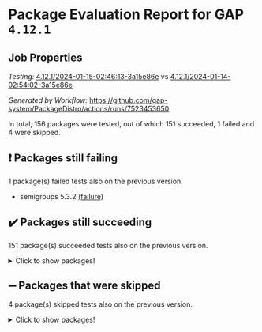 # Package Evaluation Report for GAP `4.12.1`

## Job Properties

*Testing:* [4.12.1/2024-01-15-02:46:13-3a15e86e](https://github.com/gap-system/PackageDistro/blob/data/reports/4.12.1/2024-01-15-02:46:13-3a15e86e) vs [4.12.1/2024-01-14-02:54:02-3a15e86e](https://github.com/gap-system/PackageDistro/blob/data/reports/4.12.1/2024-01-14-02:54:02-3a15e86e)

*Generated by Workflow:* https://github.com/gap-system/PackageDistro/actions/runs/7523453650

In total, 156 packages were tested, out of which 151 succeeded, 1 failed and 4 were skipped.

## :exclamation: Packages still failing

1 package(s) failed tests also on the previous version.
- semigroups 5.3.2 [(failure)](https://github.com/gap-system/PackageDistro/actions/runs/7523453650/job/20477199773)

## :heavy_check_mark: Packages still succeeding

151 package(s) succeeded tests also on the previous version.
<details><summary>Click to show packages!</summary>

- 4ti2interface 2023.02-04 [(success)](https://github.com/gap-system/PackageDistro/actions/runs/7523453650/job/20477182392)
- ace 5.6.2 [(success)](https://github.com/gap-system/PackageDistro/actions/runs/7523453650/job/20477182566)
- aclib 1.3.2 [(success)](https://github.com/gap-system/PackageDistro/actions/runs/7523453650/job/20477182685)
- agt 0.3.1 [(success)](https://github.com/gap-system/PackageDistro/actions/runs/7523453650/job/20477182809)
- alnuth 3.2.1 [(success)](https://github.com/gap-system/PackageDistro/actions/runs/7523453650/job/20477182957)
- anupq 3.3.0 [(success)](https://github.com/gap-system/PackageDistro/actions/runs/7523453650/job/20477183097)
- atlasrep 2.1.8 [(success)](https://github.com/gap-system/PackageDistro/actions/runs/7523453650/job/20477183236)
- autodoc 2023.06.19 [(success)](https://github.com/gap-system/PackageDistro/actions/runs/7523453650/job/20477184698)
- automata 1.15 [(success)](https://github.com/gap-system/PackageDistro/actions/runs/7523453650/job/20477184946)
- automgrp 1.3.2 [(success)](https://github.com/gap-system/PackageDistro/actions/runs/7523453650/job/20477185145)
- autpgrp 1.11 [(success)](https://github.com/gap-system/PackageDistro/actions/runs/7523453650/job/20477185363)
- cap 2024.01-03 [(success)](https://github.com/gap-system/PackageDistro/actions/runs/7523453650/job/20477185892)
- caratinterface 2.3.6 [(success)](https://github.com/gap-system/PackageDistro/actions/runs/7523453650/job/20477186429)
- cddinterface 2022.11.01 [(success)](https://github.com/gap-system/PackageDistro/actions/runs/7523453650/job/20477186792)
- circle 1.6.6 [(success)](https://github.com/gap-system/PackageDistro/actions/runs/7523453650/job/20477186915)
- classicpres 1.22 [(success)](https://github.com/gap-system/PackageDistro/actions/runs/7523453650/job/20477187041)
- cohomolo 1.6.11 [(success)](https://github.com/gap-system/PackageDistro/actions/runs/7523453650/job/20477187176)
- congruence 1.2.5 [(success)](https://github.com/gap-system/PackageDistro/actions/runs/7523453650/job/20477187310)
- corelg 1.56 [(success)](https://github.com/gap-system/PackageDistro/actions/runs/7523453650/job/20477187471)
- crime 1.6 [(success)](https://github.com/gap-system/PackageDistro/actions/runs/7523453650/job/20477187609)
- crisp 1.4.6 [(success)](https://github.com/gap-system/PackageDistro/actions/runs/7523453650/job/20477187744)
- crypting 0.10.4 [(success)](https://github.com/gap-system/PackageDistro/actions/runs/7523453650/job/20477187867)
- cryst 4.1.27 [(success)](https://github.com/gap-system/PackageDistro/actions/runs/7523453650/job/20477188000)
- crystcat 1.1.10 [(success)](https://github.com/gap-system/PackageDistro/actions/runs/7523453650/job/20477188118)
- ctbllib 1.3.7 [(success)](https://github.com/gap-system/PackageDistro/actions/runs/7523453650/job/20477188230)
- cubefree 1.19 [(success)](https://github.com/gap-system/PackageDistro/actions/runs/7523453650/job/20477188367)
- curlinterface 2.3.2 [(success)](https://github.com/gap-system/PackageDistro/actions/runs/7523453650/job/20477188517)
- cvec 2.8.1 [(success)](https://github.com/gap-system/PackageDistro/actions/runs/7523453650/job/20477188655)
- datastructures 0.3.0 [(success)](https://github.com/gap-system/PackageDistro/actions/runs/7523453650/job/20477188799)
- deepthought 1.0.6 [(success)](https://github.com/gap-system/PackageDistro/actions/runs/7523453650/job/20477188948)
- design 1.8 [(success)](https://github.com/gap-system/PackageDistro/actions/runs/7523453650/job/20477189088)
- difsets 2.3.1 [(success)](https://github.com/gap-system/PackageDistro/actions/runs/7523453650/job/20477189217)
- digraphs 1.6.3 [(success)](https://github.com/gap-system/PackageDistro/actions/runs/7523453650/job/20477189370)
- edim 1.3.7 [(success)](https://github.com/gap-system/PackageDistro/actions/runs/7523453650/job/20477189472)
- example 4.3.4 [(success)](https://github.com/gap-system/PackageDistro/actions/runs/7523453650/job/20477189570)
- examplesforhomalg 2023.10-01 [(success)](https://github.com/gap-system/PackageDistro/actions/runs/7523453650/job/20477189696)
- factint 1.6.3 [(success)](https://github.com/gap-system/PackageDistro/actions/runs/7523453650/job/20477189812)
- ferret 1.0.9 [(success)](https://github.com/gap-system/PackageDistro/actions/runs/7523453650/job/20477189936)
- fga 1.5.0 [(success)](https://github.com/gap-system/PackageDistro/actions/runs/7523453650/job/20477190051)
- fining 1.5.6 [(success)](https://github.com/gap-system/PackageDistro/actions/runs/7523453650/job/20477190157)
- float 1.0.4 [(success)](https://github.com/gap-system/PackageDistro/actions/runs/7523453650/job/20477190258)
- format 1.4.3 [(success)](https://github.com/gap-system/PackageDistro/actions/runs/7523453650/job/20477190387)
- forms 1.2.9 [(success)](https://github.com/gap-system/PackageDistro/actions/runs/7523453650/job/20477190508)
- fplsa 1.2.6 [(success)](https://github.com/gap-system/PackageDistro/actions/runs/7523453650/job/20477190599)
- fr 2.4.13 [(success)](https://github.com/gap-system/PackageDistro/actions/runs/7523453650/job/20477190725)
- francy 2.0.3 [(success)](https://github.com/gap-system/PackageDistro/actions/runs/7523453650/job/20477190823)
- fwtree 1.3 [(success)](https://github.com/gap-system/PackageDistro/actions/runs/7523453650/job/20477190955)
- gapdoc 1.6.6 [(success)](https://github.com/gap-system/PackageDistro/actions/runs/7523453650/job/20477191064)
- gauss 2023.02-04 [(success)](https://github.com/gap-system/PackageDistro/actions/runs/7523453650/job/20477191196)
- gaussforhomalg 2023.11-01 [(success)](https://github.com/gap-system/PackageDistro/actions/runs/7523453650/job/20477191310)
- gbnp 1.0.5 [(success)](https://github.com/gap-system/PackageDistro/actions/runs/7523453650/job/20477191406)
- generalizedmorphismsforcap 2023.08-02 [(success)](https://github.com/gap-system/PackageDistro/actions/runs/7523453650/job/20477191530)
- genss 1.6.8 [(success)](https://github.com/gap-system/PackageDistro/actions/runs/7523453650/job/20477191647)
- gradedmodules 2024.01-01 [(success)](https://github.com/gap-system/PackageDistro/actions/runs/7523453650/job/20477191791)
- gradedringforhomalg 2023.08-01 [(success)](https://github.com/gap-system/PackageDistro/actions/runs/7523453650/job/20477191911)
- grape 4.9.0 [(success)](https://github.com/gap-system/PackageDistro/actions/runs/7523453650/job/20477192051)
- groupoids 1.73 [(success)](https://github.com/gap-system/PackageDistro/actions/runs/7523453650/job/20477192172)
- grpconst 2.6.4 [(success)](https://github.com/gap-system/PackageDistro/actions/runs/7523453650/job/20477192285)
- guarana 0.96.3 [(success)](https://github.com/gap-system/PackageDistro/actions/runs/7523453650/job/20477192402)
- guava 3.18 [(success)](https://github.com/gap-system/PackageDistro/actions/runs/7523453650/job/20477192525)
- hap 1.61 [(success)](https://github.com/gap-system/PackageDistro/actions/runs/7523453650/job/20477192665)
- hapcryst 0.1.15 [(success)](https://github.com/gap-system/PackageDistro/actions/runs/7523453650/job/20477192784)
- hecke 1.5.3 [(success)](https://github.com/gap-system/PackageDistro/actions/runs/7523453650/job/20477192906)
- help 3.5 [(success)](https://github.com/gap-system/PackageDistro/actions/runs/7523453650/job/20477193060)
- homalg 2024.01-01 [(success)](https://github.com/gap-system/PackageDistro/actions/runs/7523453650/job/20477193177)
- homalgtocas 2023.11-01 [(success)](https://github.com/gap-system/PackageDistro/actions/runs/7523453650/job/20477193303)
- idrel 2.45 [(success)](https://github.com/gap-system/PackageDistro/actions/runs/7523453650/job/20477193407)
- images 1.3.1 [(success)](https://github.com/gap-system/PackageDistro/actions/runs/7523453650/job/20477193522)
- intpic 0.3.0 [(success)](https://github.com/gap-system/PackageDistro/actions/runs/7523453650/job/20477193645)
- io 4.8.2 [(success)](https://github.com/gap-system/PackageDistro/actions/runs/7523453650/job/20477193771)
- io_forhomalg 2023.02-04 [(success)](https://github.com/gap-system/PackageDistro/actions/runs/7523453650/job/20477193877)
- irredsol 1.4.4 [(success)](https://github.com/gap-system/PackageDistro/actions/runs/7523453650/job/20477193979)
- json 2.1.1 [(success)](https://github.com/gap-system/PackageDistro/actions/runs/7523453650/job/20477194094)
- jupyterkernel 1.5.0 [(success)](https://github.com/gap-system/PackageDistro/actions/runs/7523453650/job/20477194218)
- jupyterviz 1.5.6 [(success)](https://github.com/gap-system/PackageDistro/actions/runs/7523453650/job/20477194324)
- kan 1.36 [(success)](https://github.com/gap-system/PackageDistro/actions/runs/7523453650/job/20477194426)
- kbmag 1.5.11 [(success)](https://github.com/gap-system/PackageDistro/actions/runs/7523453650/job/20477194553)
- laguna 3.9.6 [(success)](https://github.com/gap-system/PackageDistro/actions/runs/7523453650/job/20477194656)
- liealgdb 2.2.1 [(success)](https://github.com/gap-system/PackageDistro/actions/runs/7523453650/job/20477194780)
- liepring 2.8 [(success)](https://github.com/gap-system/PackageDistro/actions/runs/7523453650/job/20477194885)
- liering 2.4.2 [(success)](https://github.com/gap-system/PackageDistro/actions/runs/7523453650/job/20477194986)
- linearalgebraforcap 2024.01-02 [(success)](https://github.com/gap-system/PackageDistro/actions/runs/7523453650/job/20477195086)
- localizeringforhomalg 2023.10-01 [(success)](https://github.com/gap-system/PackageDistro/actions/runs/7523453650/job/20477195186)
- loops 3.4.3 [(success)](https://github.com/gap-system/PackageDistro/actions/runs/7523453650/job/20477195286)
- lpres 1.0.3 [(success)](https://github.com/gap-system/PackageDistro/actions/runs/7523453650/job/20477195402)
- majoranaalgebras 1.5.1 [(success)](https://github.com/gap-system/PackageDistro/actions/runs/7523453650/job/20477195504)
- mapclass 1.4.6 [(success)](https://github.com/gap-system/PackageDistro/actions/runs/7523453650/job/20477195592)
- matgrp 0.70 [(success)](https://github.com/gap-system/PackageDistro/actions/runs/7523453650/job/20477195692)
- matricesforhomalg 2023.11-02 [(success)](https://github.com/gap-system/PackageDistro/actions/runs/7523453650/job/20477195815)
- modisom 2.5.4 [(success)](https://github.com/gap-system/PackageDistro/actions/runs/7523453650/job/20477195946)
- modulepresentationsforcap 2024.01-01 [(success)](https://github.com/gap-system/PackageDistro/actions/runs/7523453650/job/20477196065)
- modules 2024.01-01 [(success)](https://github.com/gap-system/PackageDistro/actions/runs/7523453650/job/20477196179)
- monoidalcategories 2024.01-01 [(success)](https://github.com/gap-system/PackageDistro/actions/runs/7523453650/job/20477196309)
- nconvex 2022.09-01 [(success)](https://github.com/gap-system/PackageDistro/actions/runs/7523453650/job/20477196429)
- nilmat 1.4.2 [(success)](https://github.com/gap-system/PackageDistro/actions/runs/7523453650/job/20477196566)
- nock 1.5 [(success)](https://github.com/gap-system/PackageDistro/actions/runs/7523453650/job/20477196705)
- normalizinterface 1.3.6 [(success)](https://github.com/gap-system/PackageDistro/actions/runs/7523453650/job/20477196846)
- nq 2.5.11 [(success)](https://github.com/gap-system/PackageDistro/actions/runs/7523453650/job/20477196971)
- numericalsgps 1.3.1 [(success)](https://github.com/gap-system/PackageDistro/actions/runs/7523453650/job/20477197073)
- openmath 11.5.3 [(success)](https://github.com/gap-system/PackageDistro/actions/runs/7523453650/job/20477197204)
- orb 4.9.0 [(success)](https://github.com/gap-system/PackageDistro/actions/runs/7523453650/job/20477197333)
- packagemanager 1.4.3 [(success)](https://github.com/gap-system/PackageDistro/actions/runs/7523453650/job/20477197442)
- patternclass 2.4.3 [(success)](https://github.com/gap-system/PackageDistro/actions/runs/7523453650/job/20477197548)
- permut 2.0.5 [(success)](https://github.com/gap-system/PackageDistro/actions/runs/7523453650/job/20477197662)
- polenta 1.3.10 [(success)](https://github.com/gap-system/PackageDistro/actions/runs/7523453650/job/20477197797)
- polymaking 0.8.7 [(success)](https://github.com/gap-system/PackageDistro/actions/runs/7523453650/job/20477197900)
- primgrp 3.4.4 [(success)](https://github.com/gap-system/PackageDistro/actions/runs/7523453650/job/20477198005)
- profiling 2.5.4 [(success)](https://github.com/gap-system/PackageDistro/actions/runs/7523453650/job/20477198131)
- qpa 1.35 [(success)](https://github.com/gap-system/PackageDistro/actions/runs/7523453650/job/20477198245)
- quagroup 1.8.4 [(success)](https://github.com/gap-system/PackageDistro/actions/runs/7523453650/job/20477198375)
- radiroot 2.9 [(success)](https://github.com/gap-system/PackageDistro/actions/runs/7523453650/job/20477198490)
- rcwa 4.7.1 [(success)](https://github.com/gap-system/PackageDistro/actions/runs/7523453650/job/20477198609)
- rds 1.8 [(success)](https://github.com/gap-system/PackageDistro/actions/runs/7523453650/job/20477198715)
- recog 1.4.2 [(success)](https://github.com/gap-system/PackageDistro/actions/runs/7523453650/job/20477198833)
- repndecomp 1.3.0 [(success)](https://github.com/gap-system/PackageDistro/actions/runs/7523453650/job/20477198967)
- repsn 3.1.1 [(success)](https://github.com/gap-system/PackageDistro/actions/runs/7523453650/job/20477199087)
- resclasses 4.7.3 [(success)](https://github.com/gap-system/PackageDistro/actions/runs/7523453650/job/20477199206)
- ringsforhomalg 2023.11-02 [(success)](https://github.com/gap-system/PackageDistro/actions/runs/7523453650/job/20477199360)
- sco 2023.08-01 [(success)](https://github.com/gap-system/PackageDistro/actions/runs/7523453650/job/20477199501)
- scscp 2.4.1 [(success)](https://github.com/gap-system/PackageDistro/actions/runs/7523453650/job/20477199633)
- sglppow 2.3 [(success)](https://github.com/gap-system/PackageDistro/actions/runs/7523453650/job/20477199903)
- sgpviz 0.999.5 [(success)](https://github.com/gap-system/PackageDistro/actions/runs/7523453650/job/20477200017)
- simpcomp 2.1.14 [(success)](https://github.com/gap-system/PackageDistro/actions/runs/7523453650/job/20477200132)
- singular 2023.02.09 [(success)](https://github.com/gap-system/PackageDistro/actions/runs/7523453650/job/20477200250)
- sl2reps 1.1 [(success)](https://github.com/gap-system/PackageDistro/actions/runs/7523453650/job/20477200328)
- sla 1.5.3 [(success)](https://github.com/gap-system/PackageDistro/actions/runs/7523453650/job/20477200430)
- smallgrp 1.5.3 [(success)](https://github.com/gap-system/PackageDistro/actions/runs/7523453650/job/20477200552)
- smallsemi 0.6.13 [(success)](https://github.com/gap-system/PackageDistro/actions/runs/7523453650/job/20477200655)
- sonata 2.9.6 [(success)](https://github.com/gap-system/PackageDistro/actions/runs/7523453650/job/20477200777)
- sophus 1.27 [(success)](https://github.com/gap-system/PackageDistro/actions/runs/7523453650/job/20477200885)
- sotgrps 1.2 [(success)](https://github.com/gap-system/PackageDistro/actions/runs/7523453650/job/20477200992)
- spinsym 1.5.2 [(success)](https://github.com/gap-system/PackageDistro/actions/runs/7523453650/job/20477201114)
- standardff 1.0 [(success)](https://github.com/gap-system/PackageDistro/actions/runs/7523453650/job/20477201251)
- symbcompcc 1.3.2 [(success)](https://github.com/gap-system/PackageDistro/actions/runs/7523453650/job/20477201363)
- thelma 1.3 [(success)](https://github.com/gap-system/PackageDistro/actions/runs/7523453650/job/20477201486)
- tomlib 1.2.11 [(success)](https://github.com/gap-system/PackageDistro/actions/runs/7523453650/job/20477201618)
- toolsforhomalg 2023.11-01 [(success)](https://github.com/gap-system/PackageDistro/actions/runs/7523453650/job/20477201752)
- toric 1.9.5 [(success)](https://github.com/gap-system/PackageDistro/actions/runs/7523453650/job/20477201863)
- toricvarieties 2022.07.13 [(success)](https://github.com/gap-system/PackageDistro/actions/runs/7523453650/job/20477201996)
- transgrp 3.6.5 [(success)](https://github.com/gap-system/PackageDistro/actions/runs/7523453650/job/20477202310)
- ugaly 4.1.3 [(success)](https://github.com/gap-system/PackageDistro/actions/runs/7523453650/job/20477202432)
- unipot 1.5 [(success)](https://github.com/gap-system/PackageDistro/actions/runs/7523453650/job/20477202574)
- unitlib 4.2.0 [(success)](https://github.com/gap-system/PackageDistro/actions/runs/7523453650/job/20477202702)
- utils 0.84 [(success)](https://github.com/gap-system/PackageDistro/actions/runs/7523453650/job/20477202825)
- uuid 0.7 [(success)](https://github.com/gap-system/PackageDistro/actions/runs/7523453650/job/20477202948)
- walrus 0.9991 [(success)](https://github.com/gap-system/PackageDistro/actions/runs/7523453650/job/20477203072)
- wedderga 4.10.4 [(success)](https://github.com/gap-system/PackageDistro/actions/runs/7523453650/job/20477203189)
- xmod 2.91 [(success)](https://github.com/gap-system/PackageDistro/actions/runs/7523453650/job/20477203302)
- xmodalg 1.23 [(success)](https://github.com/gap-system/PackageDistro/actions/runs/7523453650/job/20477203396)
- yangbaxter 0.10.3 [(success)](https://github.com/gap-system/PackageDistro/actions/runs/7523453650/job/20477203525)
- zeromqinterface 0.14 [(success)](https://github.com/gap-system/PackageDistro/actions/runs/7523453650/job/20477203649)
</details>

## :heavy_minus_sign: Packages that were skipped

4 package(s) skipped tests also on the previous version.
<details><summary>Click to show packages!</summary>

- browse 1.8.21 [(skipped)](https://github.com/gap-system/PackageDistro/actions/runs/7523453650/job/20476834575)
- itc 1.5.1 [(skipped)](https://github.com/gap-system/PackageDistro/actions/runs/7523453650/job/20476834575)
- polycyclic 2.16 [(skipped)](https://github.com/gap-system/PackageDistro/actions/runs/7523453650/job/20476834575)
- xgap 4.31 [(skipped)](https://github.com/gap-system/PackageDistro/actions/runs/7523453650/job/20476834575)
</details>

